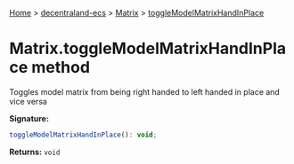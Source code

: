 [Home](./index) &gt; [decentraland-ecs](./decentraland-ecs.md) &gt; [Matrix](./decentraland-ecs.matrix.md) &gt; [toggleModelMatrixHandInPlace](./decentraland-ecs.matrix.togglemodelmatrixhandinplace.md)

# Matrix.toggleModelMatrixHandInPlace method

Toggles model matrix from being right handed to left handed in place and vice versa

**Signature:**
```javascript
toggleModelMatrixHandInPlace(): void;
```
**Returns:** `void`

